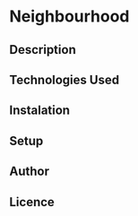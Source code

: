 # Neighbourhood

## Description

## Technologies Used

## Instalation

## Setup

## Author

## Licence
